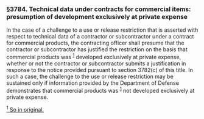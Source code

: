 ### §3784. Technical data under contracts for commercial items: presumption of development exclusively at private expense ###

In the case of a challenge to a use or release restriction that is asserted with respect to technical data of a contractor or subcontractor under a contract for commercial products, the contracting officer shall presume that the contractor or subcontractor has justified the restriction on the basis that commercial products was <sup><a href="#3784_1_target" name="3784_1">1</a></sup> developed exclusively at private expense, whether or not the contractor or subcontractor submits a justification in response to the notice provided pursuant to section 3782(c) of this title. In such a case, the challenge to the use or release restriction may be sustained only if information provided by the Department of Defense demonstrates that commercial products was <sup><a href="#3784_1_target" name="3784_1">1</a></sup> not developed exclusively at private expense.

[<sup>1</sup> So in original.](#3784_1)